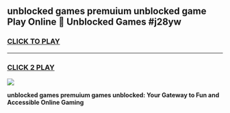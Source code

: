 
## unblocked games premuium unblocked game Play Online 👋 Unblocked Games #j28yw
<h3>
<a href="https://premium.freeplayer.one?title=unblocked_games_premuium&ref=21F">CLICK TO PLAY</a></h3>
<hr>

<h3>
<a href="https://premium.freeplayer.one?title=unblocked_games_premuium&ref=21F">CLICK 2 PLAY</a>
  
</h3>

<a href="https://premium.freeplayer.one?title=unblocked_games_premuium&ref=21F/"><img src="https://clearcache.store/games.png"></a>


**unblocked games premuium games unblocked: Your Gateway to Fun and Accessible Online Gaming**
